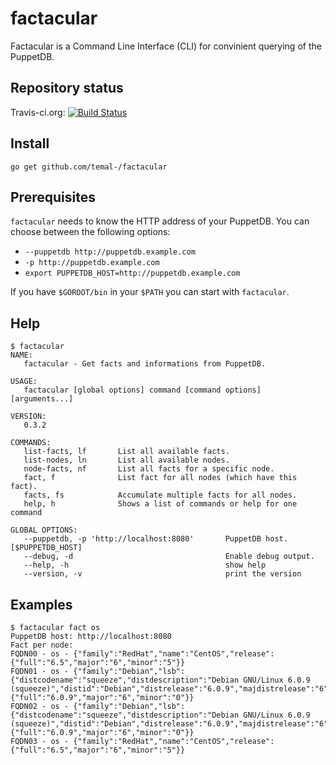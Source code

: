 # factacular

Factacular is a Command Line Interface (CLI) for convinient querying of the PuppetDB.

## Repository status

Travis-ci.org: [![Build Status](https://travis-ci.org/temal-/factacular.svg?branch=master)](https://travis-ci.org/temal-/factacular)

## Install

```
go get github.com/temal-/factacular
```

## Prerequisites

`factacular` needs to know the HTTP address of your PuppetDB. You can choose between
the following options:
- `--puppetdb http://puppetdb.example.com`
- `-p http://puppetdb.example.com`
- `export PUPPETDB_HOST=http://puppetdb.example.com`

If you have `$GOROOT/bin` in your `$PATH` you can start with `factacular`.

## Help

```
$ factacular
NAME:
   factacular - Get facts and informations from PuppetDB.

USAGE:
   factacular [global options] command [command options] [arguments...]

VERSION:
   0.3.2

COMMANDS:
   list-facts, lf       List all available facts.
   list-nodes, ln       List all available nodes.
   node-facts, nf       List all facts for a specific node.
   fact, f              List fact for all nodes (which have this fact).
   facts, fs            Accumulate multiple facts for all nodes.
   help, h              Shows a list of commands or help for one command

GLOBAL OPTIONS:
   --puppetdb, -p 'http://localhost:8080'       PuppetDB host. [$PUPPETDB_HOST]
   --debug, -d                                  Enable debug output.
   --help, -h                                   show help
   --version, -v                                print the version
```

## Examples

```
$ factacular fact os
PuppetDB host: http://localhost:8080
Fact per node:
FQDN00 - os - {"family":"RedHat","name":"CentOS","release":{"full":"6.5","major":"6","minor":"5"}}
FQDN01 - os - {"family":"Debian","lsb":{"distcodename":"squeeze","distdescription":"Debian GNU/Linux 6.0.9 (squeeze)","distid":"Debian","distrelease":"6.0.9","majdistrelease":"6","minordistrelease":"0"},"name":"Debian","release":{"full":"6.0.9","major":"6","minor":"0"}}
FQDN02 - os - {"family":"Debian","lsb":{"distcodename":"squeeze","distdescription":"Debian GNU/Linux 6.0.9 (squeeze)","distid":"Debian","distrelease":"6.0.9","majdistrelease":"6","minordistrelease":"0"},"name":"Debian","release":{"full":"6.0.9","major":"6","minor":"0"}}
FQDN03 - os - {"family":"RedHat","name":"CentOS","release":{"full":"6.5","major":"6","minor":"5"}}
```

